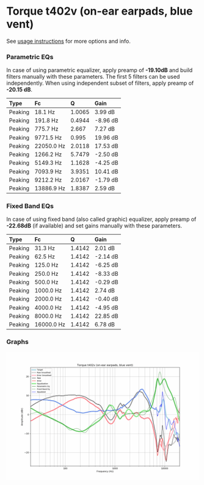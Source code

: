 # Torque t402v (on-ear earpads, blue vent)
See [usage instructions](https://github.com/jaakkopasanen/AutoEq#usage) for more options and info.

### Parametric EQs
In case of using parametric equalizer, apply preamp of **-19.10dB** and build filters manually
with these parameters. The first 5 filters can be used independently.
When using independent subset of filters, apply preamp of **-20.15 dB**.

| Type    | Fc         |      Q | Gain     |
|:--------|:-----------|:-------|:---------|
| Peaking | 18.1 Hz    | 1.0065 | 3.99 dB  |
| Peaking | 191.8 Hz   | 0.4944 | -8.96 dB |
| Peaking | 775.7 Hz   | 2.667  | 7.27 dB  |
| Peaking | 9771.5 Hz  | 0.995  | 19.96 dB |
| Peaking | 22050.0 Hz | 2.0118 | 17.53 dB |
| Peaking | 1266.2 Hz  | 5.7479 | -2.50 dB |
| Peaking | 5149.3 Hz  | 1.1628 | -4.25 dB |
| Peaking | 7093.9 Hz  | 3.9351 | 10.41 dB |
| Peaking | 9212.2 Hz  | 2.0167 | -1.79 dB |
| Peaking | 13886.9 Hz | 1.8387 | 2.59 dB  |

### Fixed Band EQs
In case of using fixed band (also called graphic) equalizer, apply preamp of **-22.68dB**
(if available) and set gains manually with these parameters.

| Type    | Fc         |      Q | Gain     |
|:--------|:-----------|:-------|:---------|
| Peaking | 31.3 Hz    | 1.4142 | 2.01 dB  |
| Peaking | 62.5 Hz    | 1.4142 | -2.14 dB |
| Peaking | 125.0 Hz   | 1.4142 | -6.25 dB |
| Peaking | 250.0 Hz   | 1.4142 | -8.33 dB |
| Peaking | 500.0 Hz   | 1.4142 | -0.29 dB |
| Peaking | 1000.0 Hz  | 1.4142 | 2.74 dB  |
| Peaking | 2000.0 Hz  | 1.4142 | -0.40 dB |
| Peaking | 4000.0 Hz  | 1.4142 | -4.95 dB |
| Peaking | 8000.0 Hz  | 1.4142 | 22.85 dB |
| Peaking | 16000.0 Hz | 1.4142 | 6.78 dB  |

### Graphs
![](./Torque%20t402v%20(on-ear%20earpads,%20blue%20vent).png)